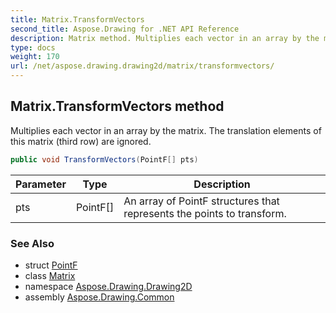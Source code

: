 ```yaml
---
title: Matrix.TransformVectors
second_title: Aspose.Drawing for .NET API Reference
description: Matrix method. Multiplies each vector in an array by the matrix. The translation elements of this matrix third row are ignored
type: docs
weight: 170
url: /net/aspose.drawing.drawing2d/matrix/transformvectors/
---
```

## Matrix.TransformVectors method

Multiplies each vector in an array by the matrix. The translation elements of this matrix (third row) are ignored.

```csharp
public void TransformVectors(PointF[] pts)
```

| Parameter | Type | Description |
| --- | --- | --- |
| pts | PointF[] | An array of PointF structures that represents the points to transform. |

### See Also

* struct [PointF](../../../aspose.drawing/pointf/)
* class [Matrix](../)
* namespace [Aspose.Drawing.Drawing2D](../../matrix/)
* assembly [Aspose.Drawing.Common](../../../)


